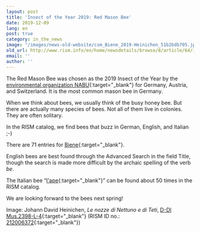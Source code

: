 ```yaml
---
layout: post
title: 'Insect of the Year 2019: Red Mason Bee'
date: 2019-12-09
lang: en
post: true
category: in_the_news
image: "/images/news-old-website/csm_Biene_2019-Heinichen_51b2bdb705.jpg"
old_url: http://www.rism.info/en/home/newsdetails/browse/8/article/64/insect-of-the-year-2019-red-mason-bee.html
email: ''
author: ''
---
```


The Red Mason Bee was chosen as the 2019 Insect of the Year by the [environmental organization NABU](https://www.nabu.de/news/2018/11/25571.html){:target="_blank"} for Germany, Austria, and Switzerland. It is the most common mason bee in Germany.

When we think about bees, we usually think of the busy honey bee. But there are actually many species of bees. Not all of them live in colonies. They are often solitary.

In the RISM catalog, we find bees that buzz in German, English, and Italian ;-)

There are 71 entries for [Biene](https://opac.rism.info/search?View=rism&q=biene&Language=en){:target="_blank"}.

English bees are best found through the Advanced Search in the field Title, though the search is made more difficult by the archaic spelling of the verb _be_.

The Italian bee “[l'ape](https://opac.rism.info/search?View=rism&q=l'ape&Language=en){:target="_blank"}” can be found about 50 times in the RISM catalog.

We are looking forward to the bees next spring!

Image: Johann David Heinichen, _Le nozze di Nettuno e di Teti_, [D-Dl Mus.2398-L-4](https://digital.slub-dresden.de/werkansicht/dlf/126042/){:target="_blank"} (RISM ID no.: [212006372](https://opac.rism.info/search?id=212006372&View=rism&Language=en){:target="_blank"})